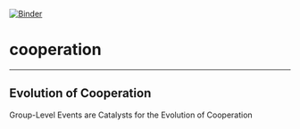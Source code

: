 [![Binder](https://mybinder.org/badge_logo.svg)](https://mybinder.org/v2/gh/mpilosov/cooperation.git/binder?urlpath=lab/tree/Catalyst.m)

# cooperation
---
## Evolution of Cooperation

Group-Level Events are Catalysts for the Evolution of Cooperation
